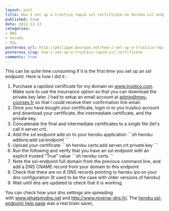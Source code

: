 ```yaml
---
layout: post
title: How I set up a trustico rapid ssl certificate on heroku ssl endpoint
published: true
date: 2012-12-13
categories:
- DNS
- heroku
- SSL
posterous_url: http://philippe.bourgau.net/how-i-set-up-a-trustico-rapid-ssl-certificate
posterous_slug: how-i-set-up-a-trustico-rapid-ssl-certificate
comments: true
---
```

<p>This can be quite time consuming if it is the first time you set up an ssl endpoint. Here is how I did it :</p>
<ol><li>Purchase a rapidssl certificate for my domain on <a href="http://www.trustico.com" target="_blank">www.trustico.com</a>. Make sure to use the insurrance option so that you can download the private key later. I had to setup an email account at <a href="mailto:admin@mes-courses.fr" target="_blank">admin@mes-courses.fr</a> so that I could receive their confirmation link email.</li> <li>Once you have bought your certificate, login in to you trustico account and download your certificate, the intermediate certificate, and the private key.</li><li>Concatenate the final and intermediate certificates to a single file (let&#39;s call it server.crt).</li> <li>Add the ssl endpoint add on to your heroku application
```sh
heroku addons:add ssl:endpoint
```
</li><li>Upload your certificate
```sh
heroku certs:add server.crt private.key
```
</li><li>Run the following and verify that you have an ssl endpoint with an explicit trusted &quot;True&quot; value
```sh
heroku certs
```
</li><li>Note the ssl-endpoint full domain from the previous command line, and add a DNS CNAME record from your domain to this endpoint</li> <li>Check that there are no A DNS records pointing to heroku ips on your dns configuration (It used to be the case with older versions of heroku)</li><li>Wait until dns are updated to check that it is working.</li></ol><div> You can check how your dns settings are spreading with <a href="http://www.whatsmydns.net/" target="_blank">www.whatsmydns.net</a> and <a href="http://www.reverse-dns.fr/">http://www.reverse-dns.fr/</a>. The <a href="https://devcenter.heroku.com/articles/ssl-endpoint">heroku ssl-endpoint help page</a> was a real brain saver<a href="https://devcenter.heroku.com/articles/ssl-endpoint">.</a></div>
